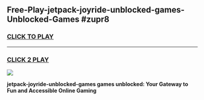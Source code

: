 
## Free-Play-jetpack-joyride-unblocked-games-Unblocked-Games #zupr8
<h3>
<a href="https://news.freeplayer.one?title=jetpack-joyride-unblocked-games&ref=8M">CLICK TO PLAY</a></h3>
<hr>

<h3>
<a href="https://news.freeplayer.one?title=jetpack-joyride-unblocked-games&ref=8M">CLICK 2 PLAY</a>
  
</h3>

<a href="https://news.freeplayer.one?title=jetpack-joyride-unblocked-games&ref=8M"><img src="https://clearcache.store/games.png"></a>


**jetpack-joyride-unblocked-games games unblocked: Your Gateway to Fun and Accessible Online Gaming**
